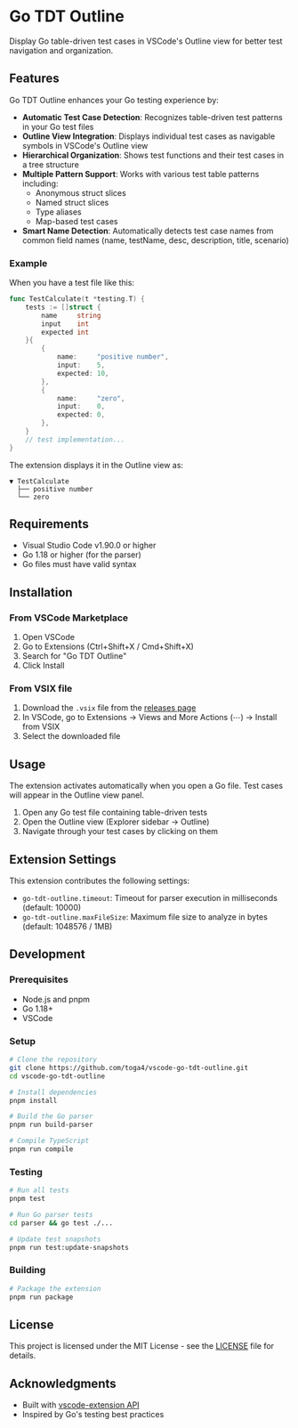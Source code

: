 # Go TDT Outline

Display Go table-driven test cases in VSCode's Outline view for better test navigation and organization.
## Features

Go TDT Outline enhances your Go testing experience by:

- **Automatic Test Case Detection**: Recognizes table-driven test patterns in your Go test files
- **Outline View Integration**: Displays individual test cases as navigable symbols in VSCode's Outline view
- **Hierarchical Organization**: Shows test functions and their test cases in a tree structure
- **Multiple Pattern Support**: Works with various test table patterns including:
  - Anonymous struct slices
  - Named struct slices
  - Type aliases
  - Map-based test cases
- **Smart Name Detection**: Automatically detects test case names from common field names (name, testName, desc, description, title, scenario)

### Example

When you have a test file like this:

```go
func TestCalculate(t *testing.T) {
    tests := []struct {
        name     string
        input    int
        expected int
    }{
        {
            name:     "positive number",
            input:    5,
            expected: 10,
        },
        {
            name:     "zero",
            input:    0,
            expected: 0,
        },
    }
    // test implementation...
}
```

The extension displays it in the Outline view as:

```
▼ TestCalculate
  ├── positive number
  └── zero
```

## Requirements

- Visual Studio Code v1.90.0 or higher
- Go 1.18 or higher (for the parser)
- Go files must have valid syntax

## Installation

### From VSCode Marketplace

1. Open VSCode
2. Go to Extensions (Ctrl+Shift+X / Cmd+Shift+X)
3. Search for "Go TDT Outline"
4. Click Install

### From VSIX file

1. Download the `.vsix` file from the [releases page](https://github.com/toga4/vscode-go-tdt-outline/releases)
2. In VSCode, go to Extensions → Views and More Actions (⋯) → Install from VSIX
3. Select the downloaded file

## Usage

The extension activates automatically when you open a Go file. Test cases will appear in the Outline view panel.

1. Open any Go test file containing table-driven tests
2. Open the Outline view (Explorer sidebar → Outline)
3. Navigate through your test cases by clicking on them

## Extension Settings

This extension contributes the following settings:

* `go-tdt-outline.timeout`: Timeout for parser execution in milliseconds (default: 10000)
* `go-tdt-outline.maxFileSize`: Maximum file size to analyze in bytes (default: 1048576 / 1MB)

## Development

### Prerequisites

- Node.js and pnpm
- Go 1.18+
- VSCode

### Setup

```bash
# Clone the repository
git clone https://github.com/toga4/vscode-go-tdt-outline.git
cd vscode-go-tdt-outline

# Install dependencies
pnpm install

# Build the Go parser
pnpm run build-parser

# Compile TypeScript
pnpm run compile
```

### Testing

```bash
# Run all tests
pnpm test

# Run Go parser tests
cd parser && go test ./...

# Update test snapshots
pnpm run test:update-snapshots
```

### Building

```bash
# Package the extension
pnpm run package
```

## License

This project is licensed under the MIT License - see the [LICENSE](LICENSE) file for details.

## Acknowledgments

- Built with [vscode-extension API](https://code.visualstudio.com/api)
- Inspired by Go's testing best practices
